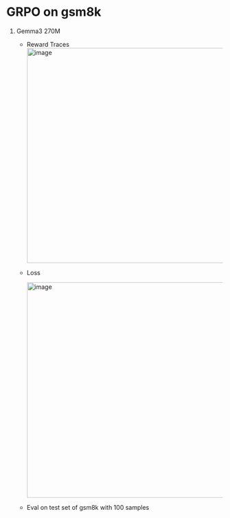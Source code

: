 # GRPO on gsm8k

1. Gemma3 270M
   - Reward Traces
     <img width="879" height="500" alt="image" src="https://github.com/user-attachments/assets/514f4f87-b1ba-4788-bdaa-2ed19d1b3303" />
   - Loss
  
     
     <img width="707" height="501" alt="image" src="https://github.com/user-attachments/assets/6b7717e1-8300-4e33-abe5-96e09b3c1c97" />
   - Eval on test set of gsm8k with 100 samples

